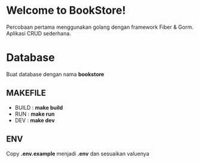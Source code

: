 # Welcome to BookStore!

Percobaan pertama menggunakan golang dengan framework Fiber & Gorm.
Aplikasi CRUD sederhana.


# Database

Buat database dengan nama **bookstore**

## MAKEFILE

 - BUILD : **make build**
 - RUN : **make run**
 - DEV : **make dev**

## ENV

Copy **.env.example** menjadi **.env** dan sesuaikan valuenya
